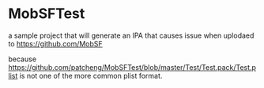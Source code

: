 # MobSFTest

a sample project that will generate an IPA that causes issue when uplodaed to https://github.com/MobSF

because https://github.com/patcheng/MobSFTest/blob/master/Test/Test.pack/Test.plist is not one of the more common plist format.
